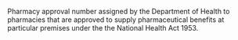 Pharmacy approval number assigned by the Department of Health to pharmacies that are approved to supply pharmaceutical benefits at particular premises under the the National Health Act 1953.